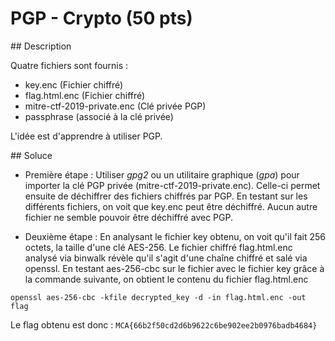 # PGP - Crypto (50 pts)

## Description

Quatre fichiers sont fournis :
- key.enc (Fichier chiffré)
- flag.html.enc (Fichier chiffré)
- mitre-ctf-2019-private.enc (Clé privée PGP)
- passphrase (associé à la clé privée)

L'idée est d'apprendre à utiliser PGP.

## Soluce

- Première étape :
Utiliser *gpg2* ou un utilitaire graphique (*gpa*) pour importer la clé PGP privée (mitre-ctf-2019-private.enc).
Celle-ci permet ensuite de déchiffrer des fichiers chiffrés par PGP. En testant sur les différents fichiers, on voit que
key.enc peut être déchiffré. Aucun autre fichier ne semble pouvoir être déchiffré avec PGP.

- Deuxième étape :
En analysant le fichier key obtenu, on voit qu'il fait 256 octets, la taille d'une clé AES-256.
Le fichier chiffré flag.html.enc analysé via binwalk révèle qu'il s'agit d'une chaîne chiffré et salé via openssl.
En testant aes-256-cbc sur le fichier avec le fichier key grâce à la commande suivante, on obtient le contenu du fichier flag.html.enc

`openssl aes-256-cbc -kfile decrypted_key -d -in flag.html.enc -out flag`

Le flag obtenu est donc : 
`MCA{66b2f50cd2d6b9622c6be902ee2b0976badb4684}`
